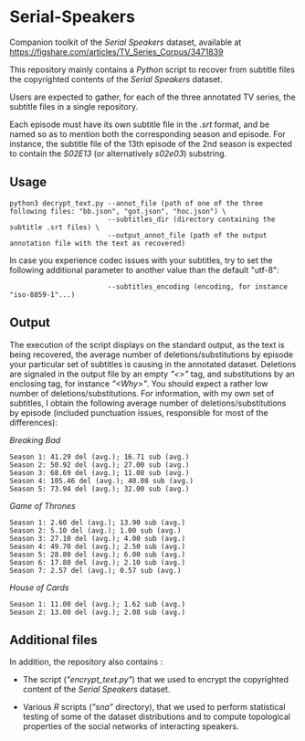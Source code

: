 # Serial-Speakers
Companion toolkit of the *Serial Speakers* dataset, available at https://figshare.com/articles/TV_Series_Corpus/3471839

This repository mainly contains a *Python* script to recover from subtitle files the copyrighted contents of the *Serial Speakers* dataset.

Users are expected to gather, for each of the three annotated TV series, the subtitle files in a single repository.

Each episode must have its own subtitle file in the *.srt* format, and be named so as to mention both the corresponding season and episode. For instance, the subtitle file of the 13th episode of the 2nd season is expected to contain the *S02E13* (or alternatively *s02e03*) substring.

## Usage

```
python3 decrypt_text.py --annot_file (path of one of the three following files: "bb.json", "got.json", "hoc.json") \
                        --subtitles_dir (directory containing the subtitle .srt files) \
                        --output_annot_file (path of the output annotation file with the text as recovered)
 ```
In case you experience codec issues with your subtitles, try to set the following additional parameter to another value than the default "utf-8":

```
                        --subtitles_encoding (encoding, for instance "iso-8859-1"...)
```

## Output

The execution of the script displays on the standard output, as the text is being recovered, the average number of deletions/substitutions by episode your particular set of subtitles is causing in the annotated dataset. Deletions are signaled in the output file by an empty *"<>"* tag, and substitutions by an enclosing tag, for instance *"\<Why\>"*. You should expect a rather low number of deletions/substitutions. For information, with my own set of subtitles, I obtain the following average number of deletions/substitutions by episode (included punctuation issues, responsible for most of the differences):

  *Breaking Bad*
  ```
  Season 1: 41.29 del (avg.); 16.71 sub (avg.)
  Season 2: 50.92 del (avg.); 27.00 sub (avg.)                                                             
  Season 3: 68.69 del (avg.); 11.08 sub (avg.)                                                                                                                                                       
  Season 4: 105.46 del (avg.); 40.08 sub (avg.)
  Season 5: 73.94 del (avg.); 32.00 sub (avg.)
  ```
  *Game of Thrones*
  ```
  Season 1: 2.60 del (avg.); 13.90 sub (avg.)
  Season 2: 5.10 del (avg.); 1.00 sub (avg.)
  Season 3: 27.10 del (avg.); 4.00 sub (avg.)
  Season 4: 49.70 del (avg.); 2.50 sub (avg.)
  Season 5: 28.80 del (avg.); 6.00 sub (avg.)
  Season 6: 17.80 del (avg.); 2.10 sub (avg.)
  Season 7: 2.57 del (avg.); 0.57 sub (avg.)
  ```
  *House of Cards*
  ```
  Season 1: 11.00 del (avg.); 1.62 sub (avg.)
  Season 2: 13.00 del (avg.); 2.08 sub (avg.)
  ```
## Additional files

In addition, the repository also contains :

- The script (*"encrypt_text.py"*) that we used to encrypt the copyrighted content of the *Serial Speakers* dataset.

- Various *R* scripts (*"sna"* directory), that we used to perform statistical testing of some of the dataset distributions and to compute topological properties of the social networks of interacting speakers.
